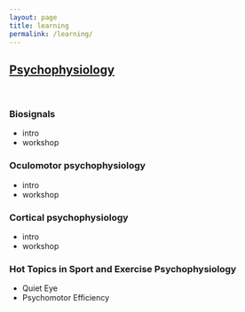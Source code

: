 ```yaml
---
layout: page
title: learning
permalink: /learning/
---
```



## [Psychophysiology](http://germanogallicchio.github.io/JXH3089/)

<br>

### Biosignals
  - intro
  - workshop

### Oculomotor psychophysiology
  - intro
  - workshop

### Cortical psychophysiology
  - intro
  - workshop

### Hot Topics in Sport and Exercise Psychophysiology
  - Quiet Eye
  - Psychomotor Efficiency
